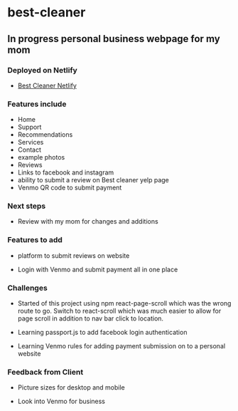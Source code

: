 # best-cleaner

## In progress personal business webpage for my mom

### Deployed on Netlify

+ [Best Cleaner Netlify](https://best-cleaner.netlify.app/)

### Features include

+ Home
+ Support
+ Recommendations
+ Services
+ Contact
+ example photos
+ Reviews
+ Links to facebook and instagram
+ ability to submit a review on Best cleaner yelp page
+ Venmo QR code to submit payment

### Next steps

+ Review with my mom for changes and additions

### Features to add

+ platform to submit reviews on website

+ Login with Venmo and submit payment all in one place

### Challenges

+ Started of this project using npm react-page-scroll which was the wrong route to go. Switch to react-scroll which was much easier to allow for page scroll in addition to nav bar click to location.

+ Learning passport.js to add facebook login authentication

+ Learning Venmo rules for adding payment submission on to a personal website

### Feedback from Client

+ Picture sizes for desktop and mobile

+ Look into Venmo for business 
